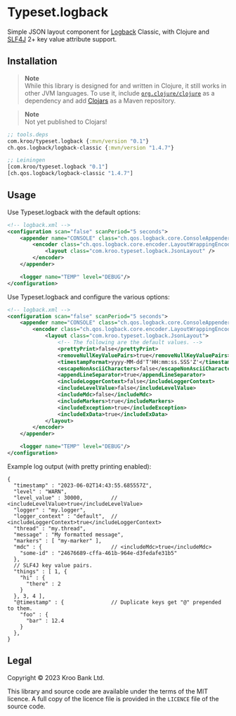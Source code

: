 # Typeset.logback

Simple JSON layout component for [Logback][] Classic, with Clojure and [SLF4J][] 2+ key value attribute support.

[Logback]: https://logback.qos.ch/
[SLF4J]: https://www.slf4j.org/


## Installation

> **Note**<br>
> While this library is designed for and written in Clojure, it still works in
> other JVM languages.  To use it, include [`org.clojure/clojure`][clj:mvn] as
> a dependency and add [Clojars](https://clojars.org/) as a Maven repository.

[clj:mvn]: https://central.sonatype.com/artifact/org.clojure/clojure/1.11.1/overview

> **Note**<br>
> Not yet published to Clojars!

```clojure
;; tools.deps
com.kroo/typeset.logback {:mvn/version "0.1"}
ch.qos.logback/logback-classic {:mvn/version "1.4.7"}

;; Leiningen
[com.kroo/typeset.logback "0.1"]
[ch.qos.logback/logback-classic "1.4.7"]
```


## Usage

Use Typeset.logback with the default options:

```xml
<!-- logback.xml -->
<configuration scan="false" scanPeriod="5 seconds">
    <appender name="CONSOLE" class="ch.qos.logback.core.ConsoleAppender">
        <encoder class="ch.qos.logback.core.encoder.LayoutWrappingEncoder">
            <layout class="com.kroo.typeset.logback.JsonLayout" />
        </encoder>
    </appender>

    <logger name="TEMP" level="DEBUG"/>
</configuration>
```

Use Typeset.logback and configure the various options:

```xml
<!-- logback.xml -->
<configuration scan="false" scanPeriod="5 seconds">
    <appender name="CONSOLE" class="ch.qos.logback.core.ConsoleAppender">
        <encoder class="ch.qos.logback.core.encoder.LayoutWrappingEncoder">
            <layout class="com.kroo.typeset.logback.JsonLayout">
                <!-- The following are the default values. -->
                <prettyPrint>false</prettyPrint>
                <removeNullKeyValuePairs>true</removeNullKeyValuePairs>
                <timestampFormat>yyyy-MM-dd'T'HH:mm:ss.SSS'Z'</timestampFormat>
                <escapeNonAsciiCharacters>false</escapeNonAsciiCharacters>
                <appendLineSeparator>true</appendLineSeparator>
                <includeLoggerContext>false</includeLoggerContext>
                <includeLevelValue>false</includeLevelValue>
                <includeMdc>false</includeMdc>
                <includeMarkers>true</includeMarkers>
                <includeException>true</includeException>
                <includeExData>true</includeExData>
            </layout>
        </encoder>
    </appender>

    <logger name="TEMP" level="DEBUG"/>
</configuration>
```

Example log output (with pretty printing enabled):

```jsonc
{
  "timestamp" : "2023-06-02T14:43:55.685557Z",
  "level" : "WARN",
  "level_value" : 30000,         // <includeLevelValue>true</includeLevelValue>
  "logger" : "my.logger",
  "logger_context" : "default",  // <includeLoggerContext>true</includeLoggerContext>
  "thread" : "my.thread",
  "message" : "My formatted message",
  "markers" : [ "my-marker" ],
  "mdc" : {                      // <includeMdc>true</includeMdc>
    "some-id" : "24676689-cffa-461b-964e-d3fedafe31b5"
  },
  // SLF4J key value pairs.
  "things" : [ 1, {
    "hi" : {
      "there" : 2
    }
  }, 3, 4 ],
  "@timestamp" : {               // Duplicate keys get "@" prepended to them.
    "foo" : {
      "bar" : 12.4
    }
  },
}
```


## Legal

Copyright © 2023 Kroo Bank Ltd.

This library and source code are available under the terms of the MIT licence. A full copy of the licence file is provided in the `LICENCE` file of the source code.
